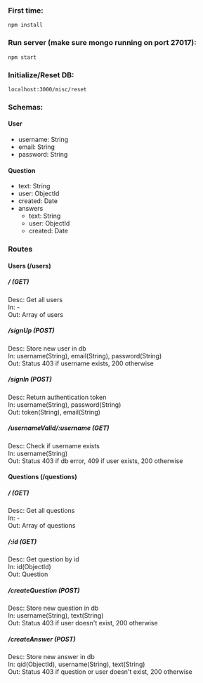 ### First time:  
    npm install

### Run server (make sure mongo running on port 27017):  
    npm start

### Initialize/Reset DB:  
    localhost:3000/misc/reset

### Schemas:
#### User
+ username: String
+ email: String
+ password: String
#### Question
+ text: String
+ user: ObjectId
+ created: Date
+ answers
    - text: String
    - user: ObjectId
    - created: Date

### Routes
#### Users (/users)
##### / (GET)  
Desc: Get all users  
In: -  
Out: Array of users  

##### /signUp (POST)
Desc: Store new user in db  
In: username(String), email(String), password(String)  
Out: Status 403 if username exists, 200 otherwise

##### /signIn (POST)
Desc: Return authentication token  
In: username(String), password(String)  
Out: token(String), email(String)

##### /usernameValid/:username (GET)
Desc: Check if username exists  
In: username(String)  
Out: Status 403 if db error, 409 if user exists, 200 otherwise

#### Questions (/questions)
##### / (GET)  
Desc: Get all questions  
In: -  
Out: Array of questions  

##### /:id (GET)
Desc: Get question by id  
In: id(ObjectId)  
Out: Question

##### /createQuestion (POST)
Desc: Store new question in db  
In: username(String), text(String)  
Out: Status 403 if user doesn't exist, 200 otherwise

##### /createAnswer (POST)
Desc: Store new answer in db  
In: qid(ObjectId), username(String), text(String)  
Out: Status 403 if question or user doesn't exist, 200 otherwise